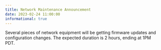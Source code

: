 ```yaml
---
title: Network Maintenance Announcement 
date: 2023-02-24 11:00:00 
informational: true
---
```


Several pieces of network equipment will be getting firmware updates and configuration changes. The expected duration is 2 hours, ending at 1PM PDT.
